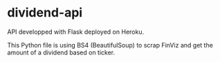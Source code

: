 # dividend-api
API developped with Flask deployed on Heroku.

This Python file is using BS4 (BeautifulSoup) to scrap FinViz and get the amount of a dividend based on ticker.
